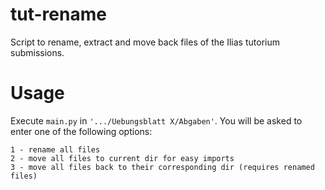 # tut-rename
Script to rename, extract and move back files of the Ilias tutorium submissions.

# Usage

Execute `main.py` in `'.../Uebungsblatt X/Abgaben'`.
You will be asked to enter one of the following options:

    1 - rename all files
    2 - move all files to current dir for easy imports
    3 - move all files back to their corresponding dir (requires renamed files)
